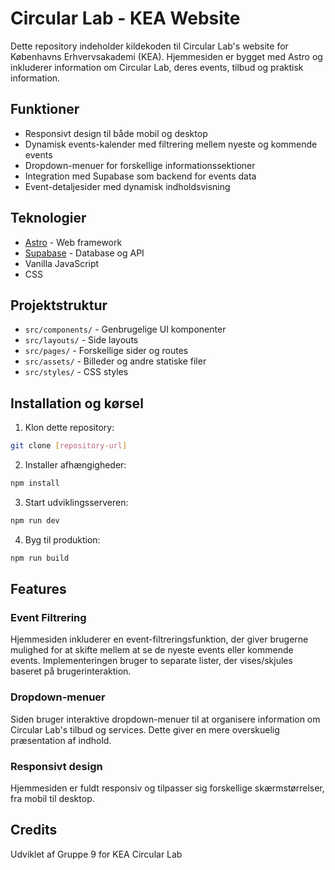 # Circular Lab - KEA Website

Dette repository indeholder kildekoden til Circular Lab's website for Københavns Erhvervsakademi (KEA). Hjemmesiden er bygget med Astro og inkluderer information om Circular Lab, deres events, tilbud og praktisk information.

## Funktioner

- Responsivt design til både mobil og desktop
- Dynamisk events-kalender med filtrering mellem nyeste og kommende events
- Dropdown-menuer for forskellige informationssektioner
- Integration med Supabase som backend for events data
- Event-detaljesider med dynamisk indholdsvisning

## Teknologier

- [Astro](https://astro.build/) - Web framework
- [Supabase](https://supabase.com/) - Database og API
- Vanilla JavaScript
- CSS

## Projektstruktur

- `src/components/` - Genbrugelige UI komponenter
- `src/layouts/` - Side layouts
- `src/pages/` - Forskellige sider og routes
- `src/assets/` - Billeder og andre statiske filer
- `src/styles/` - CSS styles

## Installation og kørsel

1. Klon dette repository:

```bash
git clone [repository-url]
```

2. Installer afhængigheder:

```bash
npm install
```

3. Start udviklingsserveren:

```bash
npm run dev
```

4. Byg til produktion:

```bash
npm run build
```

## Features

### Event Filtrering

Hjemmesiden inkluderer en event-filtreringsfunktion, der giver brugerne mulighed for at skifte mellem at se de nyeste events eller kommende events. Implementeringen bruger to separate lister, der vises/skjules baseret på brugerinteraktion.

### Dropdown-menuer

Siden bruger interaktive dropdown-menuer til at organisere information om Circular Lab's tilbud og services. Dette giver en mere overskuelig præsentation af indhold.

### Responsivt design

Hjemmesiden er fuldt responsiv og tilpasser sig forskellige skærmstørrelser, fra mobil til desktop.

## Credits

Udviklet af Gruppe 9 for KEA Circular Lab
